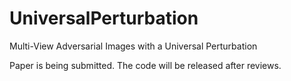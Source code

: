 # UniversalPerturbation
Multi-View Adversarial Images with a Universal Perturbation

Paper is being submitted. The code will be released after reviews. 
